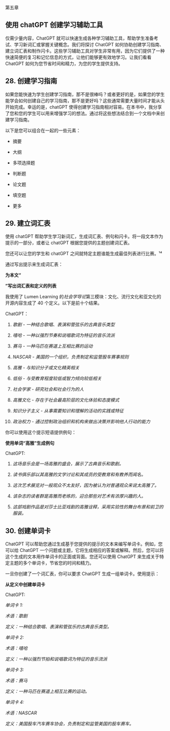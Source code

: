 第五章

## 使用 chatGPT 创建学习辅助工具

仅需少量内容，ChatGPT 就可以快速生成各种学习辅助工具，帮助学生准备考试、学习新词汇或掌握关键概念。我们将探讨 ChatGPT 如何协助创建学习指南、建立词汇表和制作闪卡。这些学习辅助工具对学生非常有用，因为它们提供了一种快速简便的复习和记忆信息的方式，让他们能够更有效地学习。让我们看看 ChatGPT 如何为您节省时间和精力，为您的学生提供支持。

## 28\. 创建学习指南

如果您能快速为学生创建学习指南，那不是很棒吗？或者更好的是，如果您的学生能学会如何创建自己的学习指南，那不是更好吗？这些通常需要大量时间才能从头开始完成。幸运的是，chatGPT 使得创建学习指南相对容易。在本书中，我分享了您和您的学生可以用来增强学习的想法。通过将这些想法结合到一个文档中来创建学习指南。

以下是您可以组合在一起的一些元素：

+   摘要

+   大纲

+   多项选择题

+   判断题

+   论文题

+   填空题

+   更多

## 29\. 建立词汇表

使用 chatGPT 帮助学生学习新词汇，生成词汇表、例句和闪卡。将一段文本作为提示的一部分，或者让 chatGPT 根据您提供的主题创建词汇表。

您还可以让您的学生和 chatGPT 之间就特定主题谁能生成最佳列表进行比赛。¹⁴

通过写出提示来生成词汇表：

**为本文“<article text>”写出词汇表和定义的列表**

我使用了 Lumen Learning 的*社会学导论*第三模块：文化、流行文化和亚文化的开源内容生成了 40 个定义。以下是前十个结果。

ChatGPT：

1.  *歌剧 - 一种结合歌唱、表演和管弦乐的古典音乐类型*

1.  *嘻哈 - 一种以强烈节奏和说唱歌词为特征的音乐流派*

1.  *赛马 - 一种马匹在赛道上互相比赛的运动*

1.  *NASCAR - 美国的一个组织，负责制定和监管股车赛事规则*

1.  *高雅 - 与知识分子或文化精英相关*

1.  *低俗 - 与受教育程度较低或智力倾向较低相关*

1.  *社会学家 - 研究社会和社会行为的人*

1.  *高雅文化 - 存在于社会最高阶层的文化体验和态度模式*

1.  *知识分子主义 - 从事需要知识和理解的活动的实践或特征*

1.  *政治权力 - 通过控制政治组织和机构来做出决策并影响他人行动的能力*

你可以使用这个提示短语提供例句：

**使用单词“高雅”生成例句**

ChatGPT:

1.  *这场音乐会是一场高雅的盛会，展示了古典音乐和歌剧。*

1.  *读书俱乐部以其高雅的文学讨论和其成员的受教育和有教养而闻名。*

1.  *这次艺术展览对一般观众不太友好，因为被认为对普通观众来说太高雅了。*

1.  *该杂志的读者群是高雅而老练的，迎合那些对艺术有浓厚兴趣的人。*

1.  *这部戏剧作品是对莎士比亚戏剧的高雅诠释，采用实验性的舞台布景和前卫的服装。*

## 30\. 创建单词卡

ChatGPT 可以帮助您通过生成基于您提供的提示的文本来编写单词卡。例如，您可以给 ChatGPT 一个问题或主题，它将生成相应的答案或解释。然后，您可以将这个生成的文本用作单词卡的正面或背面。您还可以使用 ChatGPT 来生成关于特定主题的多个单词卡，节省您的时间和精力。

一旦你创建了一个词汇表，你可以要求 ChatGPT 生成一组单词卡。使用提示：

**从定义中创建单词卡**

ChatGPT:

*单词卡 1:*

*术语：歌剧*

*定义：一种结合歌唱、表演和管弦乐的古典音乐类型。*

*单词卡 2:*

*术语：嘻哈*

*定义：一种以强烈节拍和说唱歌词为特征的音乐流派*

*单词卡 3:*

*术语：赛马*

*定义：一种马匹在赛道上相互比赛的运动。*

*单词卡 4:*

*术语：NASCAR*

*定义：美国股车汽车赛车协会，负责制定和监管美国的股车赛车。*
